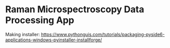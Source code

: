 # Raman Microspectroscopy Data Processing App

Making installer: https://www.pythonguis.com/tutorials/packaging-pyside6-applications-windows-pyinstaller-installforge/


